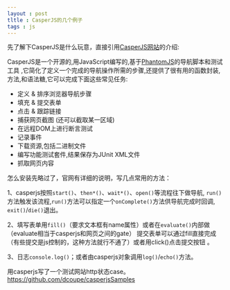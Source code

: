 ```yaml
---
layout : post
tltle : CasperJS的几个例子
tags : js 
---
```

先了解下CasperJS是什么玩意，直接引用[CasperJS网站](http://casperjs.org/)的介绍:

CasperJS是一个开源的,用JavaScript编写的,基于[PhantomJS](http://phantomjs.org/)的导航脚本和测试工具 ,它简化了定义一个完成的导航操作所需的步骤,还提供了很有用的函数封装,方法,和语法糖,它可以完成下面这些常见任务:

* 定义 & 排序浏览器导航步骤
* 填充 & 提交表单
* 点击 & 跟踪链接
* 捕获网页截图 (还可以截取某一区域)
* 在远程DOM上进行断言测试
* 记录事件
* 下载资源,包括二进制文件
* 编写功能测试套件,结果保存为JUnit XML文件
* 抓取网页内容

怎么安装先略过了，官网有详细的说明，写几点常用的方法：

1、casperjs按照`start()`、`then*()`、`wait*()`、`open()`等流程往下做导航,
  `run()`方法触发该流程,`run()`方法可以指定一个`onComplete()`方法供导航完成时回调,
  `exit()`/`die()`退出。

2、填写表单用`fill()`（要求文本框有name属性）或者在`evaluate()`内部做（evaluate相当于casperjs和网页之间的gate）
  提交表单可以通过fill直接完成（有些提交是js控制的，这种方法就行不通了）或者用click()点击提交按钮 。

3、日志`console.log()`；或者由casperjs对象调用`log()`/`echo()`方法。

用casperjs写了一个测试网站http状态case。<https://github.com/dcoupe/casperjsSamples>